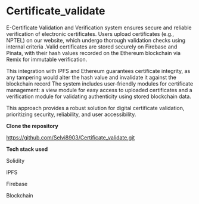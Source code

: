 # Certificate_validate

E-Certificate Validation and Verification system ensures secure and  reliable verification of electronic certificates. Users upload certificates (e.g., NPTEL) on our website, which undergo thorough validation checks using internal criteria .Valid certificates are stored securely on Firebase and Pinata, with their hash values recorded on the Ethereum blockchain via Remix for immutable verification.

This integration with IPFS and Ethereum guarantees certificate integrity, as any tampering would alter the hash value and invalidate it against the blockchain record The system includes user-friendly modules for certificate management: a view module for easy access to uploaded certificates and a verification module for validating authenticity using stored blockchain data.
 
This approach provides a robust solution for digital certificate validation, prioritizing security, reliability, and user accessibility. 

**Clone the repository**

https://github.com/Selvi8903/Certificate_validate.git

**Tech stack used**

Solidity

IPFS

Firebase

Blockchain

